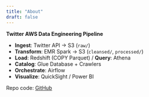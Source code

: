 ```yaml
---
title: "About"
draft: false
---
```


**Twitter AWS Data Engineering Pipeline**

- **Ingest**: Twitter API → S3 (`raw/`)
- **Transform**: EMR Spark → S3 (`cleansed/`, `processed/`)
- **Load**: Redshift (COPY Parquet) / **Query**: Athena
- **Catalog**: Glue Database + Crawlers
- **Orchestrate**: Airflow
- **Visualize**: QuickSight / Power BI

Repo code: [GitHub](https://github.com/teddyDn2001/twitter-aws-data-engineer)